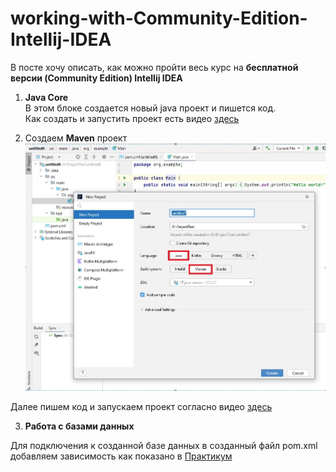 # working-with-Community-Edition-Intellij-IDEA
В посте хочу описать, как можно пройти весь курс на **бесплатной версии (Community Edition) Intellij IDEA**  

1.	**Java Core**  
 В этом блоке создается новый java проект и пишется код.  
 Как создать и запустить проект есть видео [здесь]( https://apps.skillfactory.ru/learning/course/course-v1:SkillFactory+JAVA-14M+2021/block-v1:SkillFactory+JAVA-14M+2021+type@sequential+block@8b92799ec55c45a3aacda4e8d15769b0/block-v1:SkillFactory+JAVA-14M+2021+type@vertical+block@b20521798bda4b58a86a8a5bc32c71cf)

2.	Создаем **Maven** проект 
![](maven.jpg)



Далее пишем код и запускаем проект согласно видео [здесь](https://apps.skillfactory.ru/learning/course/course-v1:SkillFactory+JAVA-14M+2021/block-v1:SkillFactory+JAVA-14M+2021+type@sequential+block@a974f34c439e4c1298107e45f4220693/block-v1:SkillFactory+JAVA-14M+2021+type@vertical+block@d7079e1f63d443468b3b5e62797486f0)  

3.	**Работа с базами данных**    

Для подключения к созданной базе данных  в созданный файл pom.xml добавляем зависимость как показано в [Практикум](https://apps.skillfactory.ru/learning/course/course-v1:SkillFactory+JAVA-14M+2021/block-v1:SkillFactory+JAVA-14M+2021+type@sequential+block@baf93843447246a490f97da89064dd20/block-v1:SkillFactory+JAVA-14M+2021+type@vertical+block@4fed894666c243519bf08419e238e12b)
